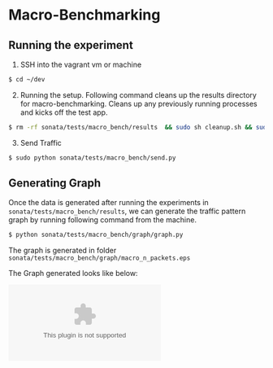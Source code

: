 # Macro-Benchmarking

## Running the experiment

1. SSH into the vagrant vm or machine
```bash
$ cd ~/dev
```

2. Running the setup. Following command cleans up the results directory for macro-benchmarking.
Cleans up any previously running processes and kicks off the test app.

```bash
$ rm -rf sonata/tests/macro_bench/results  && sudo sh cleanup.sh && sudo PYTHONPATH=$PYTHONPATH:/home/vagrant/bmv2/mininet:$PWD $SPARK_HOME/bin/spark-submit sonata/tests/macro_bench/test_app.py
```

3. Send Traffic

```bash
$ sudo python sonata/tests/macro_bench/send.py
```


## Generating Graph

Once the data is generated after running the experiments in `sonata/tests/macro_bench/results`,
we can generate the traffic pattern graph by running following command from the machine.

```bash
$ python sonata/tests/macro_bench/graph/graph.py
```

The graph is generated in folder `sonata/tests/macro_bench/graph/macro_n_packets.eps`

The Graph generated looks like below:

![MacroBenchmarking](https://github.com/Sonata-Princeton/SONATA-DEV/tree/master/sonata/tests/macro_bench/graph/macro_n_packets.eps)